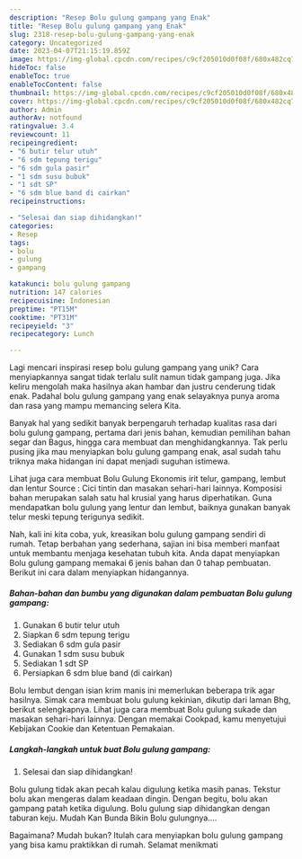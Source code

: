 ```yaml
---
description: "Resep Bolu gulung gampang yang Enak"
title: "Resep Bolu gulung gampang yang Enak"
slug: 2318-resep-bolu-gulung-gampang-yang-enak
category: Uncategorized
date: 2023-04-07T21:15:19.859Z
image: https://img-global.cpcdn.com/recipes/c9cf205010d0f08f/680x482cq70/bolu-gulung-gampang-foto-resep-utama.jpg
hideToc: false
enableToc: true
enableTocContent: false
thumbnail: https://img-global.cpcdn.com/recipes/c9cf205010d0f08f/680x482cq70/bolu-gulung-gampang-foto-resep-utama.jpg
cover: https://img-global.cpcdn.com/recipes/c9cf205010d0f08f/680x482cq70/bolu-gulung-gampang-foto-resep-utama.jpg
author: Admin
authorAv: notfound
ratingvalue: 3.4
reviewcount: 11
recipeingredient:
- "6 butir telur utuh"
- "6 sdm tepung terigu"
- "6 sdm gula pasir"
- "1 sdm susu bubuk"
- "1 sdt SP"
- "6 sdm blue band di cairkan"
recipeinstructions:

- "Selesai dan siap dihidangkan!"
categories:
- Resep
tags:
- bolu
- gulung
- gampang

katakunci: bolu gulung gampang 
nutrition: 147 calories
recipecuisine: Indonesian
preptime: "PT15M"
cooktime: "PT31M"
recipeyield: "3"
recipecategory: Lunch

---
```





Lagi mencari inspirasi resep bolu gulung gampang yang unik? Cara menyiapkannya sangat tidak terlalu sulit namun tidak gampang juga. Jika keliru mengolah maka hasilnya akan hambar dan justru cenderung tidak enak. Padahal bolu gulung gampang yang enak selayaknya punya aroma dan rasa yang mampu memancing selera Kita.





Banyak hal yang sedikit banyak berpengaruh terhadap kualitas rasa dari bolu gulung gampang, pertama dari jenis bahan, kemudian pemilihan bahan segar dan Bagus, hingga cara membuat dan menghidangkannya. Tak perlu pusing jika mau menyiapkan bolu gulung gampang enak,      asal sudah tahu triknya maka hidangan ini dapat menjadi suguhan istimewa.














Lihat juga cara membuat Bolu Gulung Ekonomis irit telur, gampang, lembut dan lentur Source : Cici tintin dan masakan sehari-hari lainnya. Komposisi bahan merupakan salah satu hal krusial yang harus diperhatikan. Guna mendapatkan bolu gulung yang lentur dan lembut, baiknya gunakan banyak telur meski tepung terigunya sedikit.






Nah, kali ini kita coba, yuk, kreasikan bolu gulung gampang sendiri di rumah. Tetap berbahan yang sederhana, sajian ini bisa memberi manfaat untuk membantu menjaga kesehatan tubuh kita. Anda dapat menyiapkan Bolu gulung gampang memakai 6 jenis bahan dan 0 tahap pembuatan. Berikut ini cara dalam menyiapkan hidangannya.

<!--inarticleads1-->

##### Bahan-bahan dan bumbu yang digunakan dalam pembuatan Bolu gulung gampang:

1. Gunakan 6 butir telur utuh
1. Siapkan 6 sdm tepung terigu
1. Sediakan 6 sdm gula pasir
1. Gunakan 1 sdm susu bubuk
1. Sediakan 1 sdt SP
1. Persiapkan 6 sdm blue band (di cairkan)


Bolu lembut dengan isian krim manis ini memerlukan beberapa trik agar hasilnya. Simak cara membuat bolu gulung kekinian, dikutip dari laman Bhg, berikut selengkapnya. Lihat juga cara membuat Bolu gulung sukade dan masakan sehari-hari lainnya. Dengan memakai Cookpad, kamu menyetujui Kebijakan Cookie dan Ketentuan Pemakaian. 

<!--inarticleads2-->

##### Langkah-langkah untuk buat Bolu gulung gampang:


1. Selesai dan siap dihidangkan!

Bolu gulung tidak akan pecah kalau digulung ketika masih panas. Tekstur bolu akan mengeras dalam keadaan dingin. Dengan begitu, bolu akan gampang patah ketika digulung. Bolu gulung siap dihidangkan dengan taburan keju. Mudah Kan Bunda Bikin Bolu gulungnya…. 

Bagaimana? Mudah bukan? Itulah cara menyiapkan bolu gulung gampang yang bisa kamu praktikkan di rumah. Selamat menikmati
